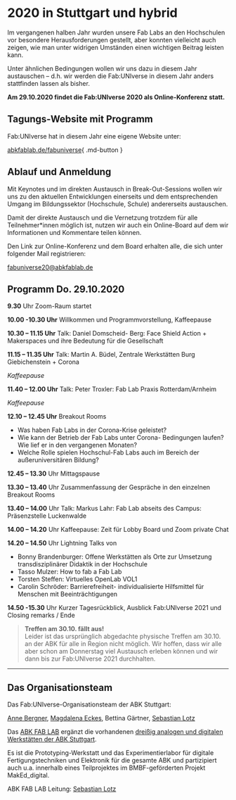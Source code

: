 # 2020 in Stuttgart und hybrid

Im vergangenen halben Jahr wurden unsere Fab Labs an den Hochschulen vor besondere Herausforderungen gestellt, aber konnten vielleicht auch zeigen, wie man unter widrigen Umständen einen wichtigen Beitrag leisten kann. 

Unter ähnlichen Bedingungen wollen wir uns dazu in diesem Jahr austauschen – d.h. wir werden die Fab:UNIverse in diesem Jahr anders stattfinden lassen als bisher.

**Am 29.10.2020 findet die Fab:UNIverse 2020 als Online-Konferenz statt.**

## Tagungs-Website mit Programm

Fab:UNIverse hat in diesem Jahr eine eigene Website unter: 

[abkfablab.de/fabuniverse](https://abkfablab.de/fabuniverse/){ .md-button }


## Ablauf und Anmeldung

Mit Keynotes und im direkten Austausch in Break-Out-Sessions wollen wir uns zu den aktuellen Entwicklungen einerseits und dem entsprechenden Umgang im Bildungssektor (Hochschule, Schule) andererseits austauschen.

Damit der direkte Austausch und die Vernetzung trotzdem für alle Teilnehmer\*innen möglich ist, nutzen wir auch ein Online-Board auf dem wir Informationen und Kommentare teilen können. 

Den Link zur Online-Konferenz und dem Board erhalten alle, die sich unter folgender Mail registrieren: 

[fabuniverse20@abkfablab.de](mailto:fabuniverse20@abkfablab.de)  

## Programm Do. 29.10.2020

**9.30** Uhr Zoom-Raum startet

**10.00 -10.30 Uhr** Willkommen und Programmvorstellung, Kaffeepause

**10.30 – 11.15 Uhr** Talk: Daniel Domscheid- Berg: Face Shield Action + Makerspaces und ihre Bedeutung für die Gesellschaft

**11.15 – 11.35 Uhr** Talk: Martin A. Büdel, Zentrale Werkstätten Burg Giebichenstein + Corona

*Kaffeepause*

**11.40 – 12.00 Uhr** Talk: Peter Troxler: Fab Lab Praxis Rotterdam/Arnheim

*Kaffeepause*

**12.10 – 12.45 Uhr** Breakout Rooms

- Was haben Fab Labs in der Corona-Krise geleistet?
- Wie kann der Betrieb der Fab Labs unter Corona- Bedingungen laufen? Wie lief er in den vergangenen Monaten?
- Welche Rolle spielen Hochschul-Fab Labs auch im Bereich der außeruniversitären Bildung?


**12.45 – 13.30** Uhr Mittagspause

**13.30 – 13.40** Uhr Zusammenfassung der Gespräche in den einzelnen Breakout Rooms

**13.40 – 14.00** Uhr Talk: Markus Lahr: Fab Lab abseits des Campus: Präsenzstelle Luckenwalde

**14.00 – 14.20** Uhr Kaffeepause: Zeit für Lobby Board und Zoom private Chat

**14.20 – 14.50** Uhr Lightning Talks von

- Bonny Brandenburger: Offene Werkstätten als Orte zur Umsetzung transdisziplinärer Didaktik in der Hochschule
- Tasso Mulzer: How to fab a Fab Lab
- Torsten Steffen: Virtuelles OpenLab VOL1
- Carolin Schröder: Barrierefreiheit- individualisierte Hilfsmittel für Menschen mit Beeinträchtigungen


**14.50 -15.30** Uhr Kurzer Tagesrückblick, Ausblick Fab:UNIverse 2021 und Closing remarks / Ende

> **Treffen am 30.10. fällt aus!**  
> Leider ist das ursprünglich abgedachte physische Treffen am 30.10. an der ABK für alle in Region nicht möglich. Wir hoffen, dass wir alle aber schon am Donnerstag viel Austausch erleben können und wir dann bis zur Fab:UNIverse 2021 durchhalten.
---

## Das Organisationsteam

Das Fab:UNIverse-Organisationsteam der ABK Stuttgart: 

[Anne Bergner](https://www.abk-stuttgart.de/personen/anne-bergner.html), [Magdalena Eckes](https://www.abk-stuttgart.de/personen/magdalena-eckes.html), Bettina Gärtner, [Sebastian Lotz](https://www.abk-stuttgart.de/personen/sebastian-lotz-ma.html)

 

Das [ABK FAB LAB](https://abkfablab.de/)  ergänzt die vorhandenen [dreißig analogen und digitalen Werkstätten der ABK Stuttgart](https://www.abk-stuttgart.de/hochschule/einrichtungen/werkstaetten.html). 

Es ist die Prototyping-Werkstatt und das Experimentierlabor für digitale Fertigungstechniken und Elektronik für die gesamte ABK und partizipiert auch u.a. innerhalb eines Teilprojektes im BMBF-geförderten Projekt MakEd_digital. 

ABK FAB LAB Leitung: [Sebastian Lotz](https://www.abk-stuttgart.de/personen/sebastian-lotz-ma.html)